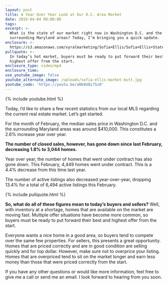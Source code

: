 ```yaml
---
layout: post
title: A Year Over Year Look at Our D.C. Area Market
date: 2018-04-04 00:00:00
tags:
excerpt: >-
  What is the state of our market right now in Washington D.C. and the
  surrounding Maryland areas? Today, I’m bringing you a quick update.
enclosure: >-
  https://s3.amazonaws.com/vyralmarketing/Sofia+Ellis/Sofia+Ellis+State+of+the+Market-+A+Year+Over+Year+Look+at+Our+D.C.+Area+Market.mp4
pullquote: >-
  In today’s hot market, buyers must be ready to put forward their best and
  highest offer from the start.
enclosure_type: video/mp4
enclosure_time:
use_youtube_image: false
youtube_alternate_image: /uploads/sofia-ellis-market-butt.jpg
youtube_code: 'https://youtu.be/aNk9UQi75z0'
---
```


{% include youtube.html %}

Today, I’d like to share a few recent statistics from our local MLS regarding the current real estate market. Let’s get started.

For the month of February, the median sales price in Washington D.C. and the surrounding Maryland areas was around $410,000. This constitutes a 2.6% increase year over year.

**The number of closed sales, however, has gone down since last February, decreasing 1.8% to 3,044 homes.**

Year over year, the number of homes that went under contract has also gone down. This February, 4,449 homes went under contract. This is a 4.4% decrease from this time last year.

The number of active listings also decreased year-over-year, dropping 13.4% for a total of 6,494 active listings this February.

{% include pullquote.html %}

**So, what do all of these figures mean to today’s buyers and sellers?** Well, with inventory at a shortage, homes that are available on the market are moving fast. Multiple offer situations have become more common, so buyers must be ready to put forward their best and highest offer from the start.

Everyone wants a nice home in a good area, so buyers tend to compete over the same few properties. For sellers, this presents a great opportunity. Homes that are priced correctly and are in good condition are selling quickly and for top dollar. However, make sure not to overprice your listing. Homes that are overpriced tend to sit on the market longer and earn less money than those that were priced correctly from the start.

If you have any other questions or would like more information, feel free to give me a call or send me an email. I look forward to hearing from you soon.